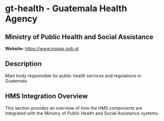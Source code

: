 # gt-health - Guatemala Health Agency

## Ministry of Public Health and Social Assistance

**Website:** https://www.mspas.gob.gt

## Description

Main body responsible for public health services and regulations in Guatemala

## HMS Integration Overview

This section provides an overview of how the HMS components are integrated with the Ministry of Public Health and Social Assistance systems.
